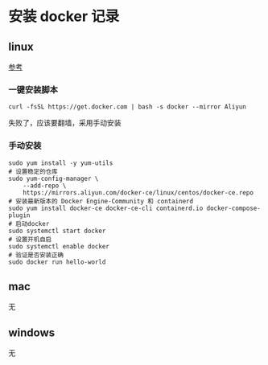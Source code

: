# 安装 docker 记录

## linux

[参考](https://www.runoob.com/docker/centos-docker-install.html)

### 一键安装脚本

```shell
curl -fsSL https://get.docker.com | bash -s docker --mirror Aliyun
```

失败了，应该要翻墙，采用手动安装

### 手动安装

```shell
sudo yum install -y yum-utils
# 设置稳定的仓库
sudo yum-config-manager \
    --add-repo \
    https://mirrors.aliyun.com/docker-ce/linux/centos/docker-ce.repo
# 安装最新版本的 Docker Engine-Community 和 containerd
sudo yum install docker-ce docker-ce-cli containerd.io docker-compose-plugin
# 启动docker
sudo systemctl start docker
# 设置开机自启
sudo systemctl enable docker
# 验证是否安装正确
sudo docker run hello-world
```

## mac

无

## windows

无
